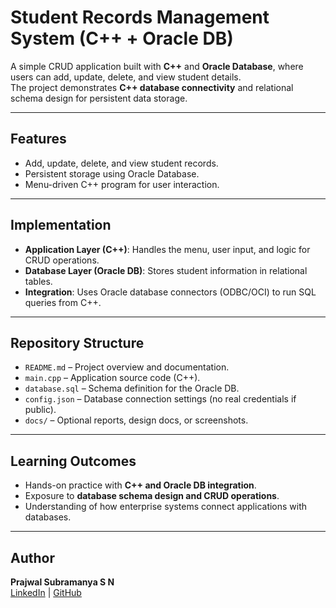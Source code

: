 # Student Records Management System (C++ + Oracle DB)

A simple CRUD application built with **C++** and **Oracle Database**, where users can add, update, delete, and view student details.  
The project demonstrates **C++ database connectivity** and relational schema design for persistent data storage.

---

## Features
- Add, update, delete, and view student records.  
- Persistent storage using Oracle Database.  
- Menu-driven C++ program for user interaction.  

---

## Implementation
- **Application Layer (C++)**: Handles the menu, user input, and logic for CRUD operations.  
- **Database Layer (Oracle DB)**: Stores student information in relational tables.  
- **Integration**: Uses Oracle database connectors (ODBC/OCI) to run SQL queries from C++.  

---

## Repository Structure
- `README.md` – Project overview and documentation.  
- `main.cpp` – Application source code (C++).  
- `database.sql` – Schema definition for the Oracle DB.  
- `config.json` – Database connection settings (no real credentials if public).  
- `docs/` – Optional reports, design docs, or screenshots.  

---

## Learning Outcomes
- Hands-on practice with **C++ and Oracle DB integration**.  
- Exposure to **database schema design and CRUD operations**.  
- Understanding of how enterprise systems connect applications with databases.  

---

## Author
**Prajwal Subramanya S N**  
[LinkedIn](https://www.linkedin.com/in/PrajwalSN13) | [GitHub](https://github.com/PrajwalSN13)
